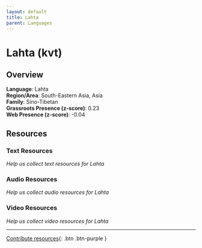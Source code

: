 ```yaml
---
layout: default
title: Lahta
parent: Languages
---
```


# Lahta (kvt)

## Overview

**Language**: Lahta  
**Region/Area**: South-Eastern Asia, Asia  
**Family**: Sino-Tibetan  
**Grassroots Presence (z-score)**: 0.23  
**Web Presence (z-score)**: -0.04  

## Resources

### Text Resources
*Help us collect text resources for Lahta*

### Audio Resources
*Help us collect audio resources for Lahta*

### Video Resources
*Help us collect video resources for Lahta*

---

[Contribute resources](https://forms.office.com/e/1SfLJx3u1r){: .btn .btn-purple }
